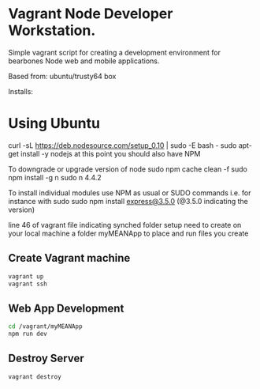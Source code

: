 # Vagrant Node Developer Workstation.

Simple vagrant script for creating a development environment for bearbones Node web and mobile applications.

Based from:
ubuntu/trusty64 box

Installs:
# Using Ubuntu


curl -sL https://deb.nodesource.com/setup_0.10 | sudo -E bash -
sudo apt-get install -y nodejs
at this point you should also have NPM 

To downgrade or upgrade version of node
sudo npm cache clean -f
sudo npm install -g n
sudo n 4.4.2


To install individual modules use NPM as usual or SUDO commands
i.e. for instance with sudo
sudo npm install express@3.5.0
(@3.5.0 indicating the version)

line 46 of vagrant file indicating synched folder setup
need to create on your local machine a folder myMEANApp
to place and run files you create


## Create Vagrant machine
```Bash
vagrant up
vagrant ssh
```
## Web App Development
```Bash
cd /vagrant/myMEANApp
npm run dev
```
## Destroy Server
`vagrant destroy`
